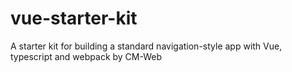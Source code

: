 # vue-starter-kit
A starter kit for building a standard navigation-style app with Vue, typescript and webpack by CM-Web
